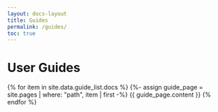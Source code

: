 ```yaml
---
layout: docs-layout
title: Guides
permalink: /guides/
toc: true
---
```


# User Guides

{% for item in site.data.guide_list.docs %}
  {%- assign guide_page = site.pages | where: "path", item | first -%}
  {{ guide_page.content }}
{% endfor %}
